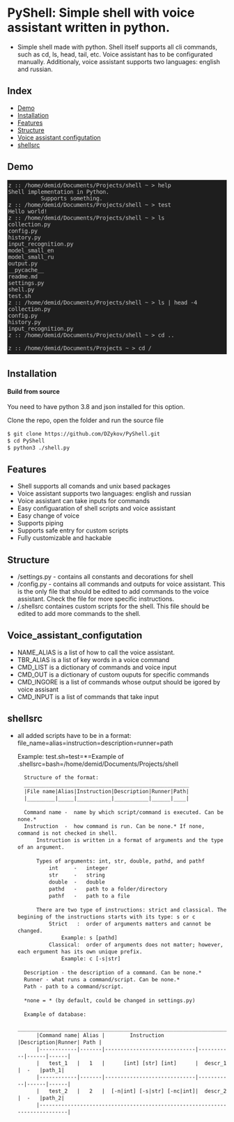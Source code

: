 # PyShell: Simple shell with voice assistant written in python.
-    Simple shell made with python. Shell itself supports all cli commands, such as cd, ls, head, tail, etc. Voice assistant has to be configurated manually. Additionaly, voice assistant supports two languages: english and russian. 

## Index
   - [Demo](#Demo "Goto Demo")
   - [Installation](#Installation "Goto Installation")
   - [Features](#Features "Goto Features")
   - [Structure](#Structure "Goto Structure")
   - [Voice assistant configutation](#Voice_assistant_configutation "Goto Voice assistant configutation")
   - [shellsrc](#shellsrc "Goto shellsrc")

## Demo

![alt text](https://github.com/DZykov/PyShell/blob/master/demo.png)


## Installation
#### Build from source
You need to have python 3.8 and json installed for this option.

Clone the repo, open the folder and run the source file


    $ git clone https://github.com/DZykov/PyShell.git
    $ cd PyShell
    $ python3 ./shell.py

## Features
   - Shell supports all comands and unix based packages
   - Voice assistant supports two languages: english and russian
   - Voice assistant can take inputs for commands
   - Easy configuaration of shell scripts and voice assistant
   - Easy change of voice
   - Supports piping
   - Supports safe entry for custom scripts
   - Fully customizable and hackable

## Structure
- /settings.py - contains all constants and decorations for shell
- /config.py - contains all commands and outputs for voice assistant. This is the only file that should be edited to add commands to the voice assistant. Check the file for more specific instructions.
- /.shellsrc containes custom scripts for the shell. This file should be edited to add more commands to the shell.

## Voice_assistant_configutation

- NAME_ALIAS is a list of how to call the voice assistant.
- TBR_ALIAS is a list of key words in a voice command
- CMD_LIST is a dictionary of commands and voice input
- CMD_OUT is a dictionary of custom ouputs for specific commands
- CMD_INGORE is a list of commands whose output should be igored by voice assisant
- CMD_INPUT is a list of commands that take input

## shellsrc

- all added scripts have to be in a format: file_name=alias=instruction=description=runner=path

    Example: test.sh=test=*=Example of .shellsrc=bash=/home/demid/Documents/Projects/shell


        Structure of the format:
        _____________________________________________________
        |File name|Alias|Instruction|Description|Runner|Path|
        |_________|_____|___________|___________|______|____|
    
        Command name -  name by which script/command is executed. Can be none.*
        Instruction  -  how command is run. Can be none.* If none, command is not checked in shell.
            Instruction is written in a format of arguments and the type of an argument.
            
            Types of arguments: int, str, double, pathd, and pathf
                int     -   integer
                str     -   string
                double  -   double
                pathd   -   path to a folder/directory
                pathf   -   path to a file

            There are two type of instructions: strict and classical. The begining of the instructions starts with its type: s or c
                Strict   :  order of arguments matters and cannot be changed.
                    Example: s [pathd]
                Classical:  order of arguments does not matter; however, each ergument has its own unique prefix.
                    Example: c [-s|str]
        
        Description - the description of a command. Can be none.*
        Runner - what runs a command/script. Can be none.*
        Path - path to a command/script.
        
        *none = * (by default, could be changed in settings.py)

        Example of database:
            ______________________________________________________________________________
            |Command name| Alias |        Instruction          |Description|Runner| Path |
            |------------|-------|-----------------------------|-----------|------|------|
            |   test_1   |   1   |      [int] [str] [int]      |  descr_1  |  -   |path_1|
            |------------|-------|-----------------------------|-----------|------|------|
            |   test_2   |   2   |  [-n|int] [-s|str] [-nc|int]|  descr_2  |  -   |path_2|
            |----------------------------------------------------------------------------|
